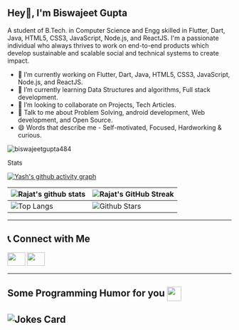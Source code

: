 ## Hey👋, I'm Biswajeet Gupta


A student of B.Tech. in Computer Science and Engg skilled in Flutter, Dart, Java, HTML5, CSS3, JavaScript,  Node.js, and ReactJS. I'm a passionate individual who always thrives to work on end-to-end products which develop sustainable and scalable social and technical systems to create impact.  

- 🔭 I’m currently working on Flutter, Dart, Java, HTML5, CSS3, JavaScript,  Node.js, and ReactJS.
- 🌱 I’m currently learning Data Structures and algorithms, Full stack development.
- 👯 I’m looking to collaborate on Projects, Tech Articles.
- 💬 Talk to me about Problem Solving, android development, Web development, and Open Source.
- 😄 Words that describe me - Self-motivated, Focused, Hardworking & curious.

<p align="left"> <img src="https://komarev.com/ghpvc/?username=biswajeetgupta484&label=Profile%20views&color=0e75b6&style=flat" alt="biswajeetgupta484" /> </p>

Stats

[![Yash's github activity graph](https://github-readme-activity-graph.vercel.app/graph?username=biswajeetgupta484&theme=merko)](https://github.com/ashutosh00710/github-readme-activity-graph)

| ![Rajat's github stats](https://github-readme-stats.vercel.app/api?username=biswajeetgupta484&show_icons=true&theme=merko) | ![Rajat's GitHub Streak](https://github-readme-streak-stats.herokuapp.com/?user=biswajeetgupta484&theme=merko) |
| --------------------------------------------------------------------------------------------------------------------------------- | ----------------------------------------------------------------------------------------------------------------------------------------------------------------------------------------------------------------- |
| ![Top Langs](https://github-readme-stats.vercel.app/api/top-langs/?username=biswajeetgupta484&langs_count=8&theme=merko) | ![Github Stars](https://github-readme-stats.vercel.app/api?username=biswajeetgupta484&show_icons=true&locale=en&count_private=true&hide_rank=true&custom_title=My%20GitHub%20Stats&theme=merko) |

<hr>

## 📞 Connect with Me

 <p align="left" margin-top="10px">
<a href="https://www.linkedin.com/in/rajat-tyagi-72b35719b/"><img src="https://upload.wikimedia.org/wikipedia/commons/thumb/c/ca/LinkedIn_logo_initials.png/640px-LinkedIn_logo_initials.png" height="30" width="40"/></a>
<a href="https://mail.google.com/mail/?view=cm&fs=1&to=biswajeetgupta484@gmail.com"><img src="https://mailmeteor.com/logos/assets/PNG/Gmail_Logo_256px.png" height="30" width="40"/></a> 
</p>
<hr>

<h2> Some Programming Humor for you <img align ='center' src='https://media2.giphy.com/media/UQDSBzfyiBKvgFcSTw/giphy.gif?cid=ecf05e47p3cd513axbek3f56ti3jzizq8hincw20jauyyfyw&rid=giphy.gif' width = '32px'></h2>

## ![Jokes Card](https://readme-jokes.vercel.app/api?theme=merko)
